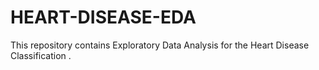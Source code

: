# HEART-DISEASE-EDA
This repository contains Exploratory Data Analysis for the Heart Disease Classification .
